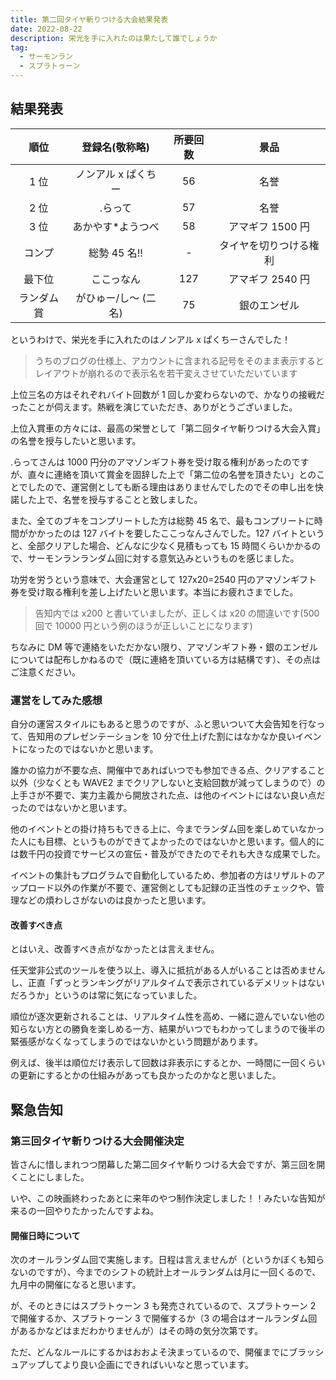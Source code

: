 ```yaml
---
title: 第二回タイヤ斬りつける大会結果発表
date: 2022-08-22
description: 栄光を手に入れたのは果たして誰でしょうか
tag:
  - サーモンラン
  - スプラトゥーン
---
```


## 結果発表

|    順位    |    登録名(敬称略)    | 所要回数 |          景品          |
| :--------: | :------------------: | :------: | :--------------------: |
|    1 位    | ノンアル x ぱくちー  |    56    |          名誉          |
|    2 位    |       .らって        |    57    |          名誉          |
|    3 位    |  あかやす\*ようつべ  |    58    |    アマギフ 1500 円    |
|   コンプ   |     総勢 45 名!!     |    -     | タイヤを切りつける権利 |
|   最下位   |      ここっなん      |   127    |    アマギフ 2540 円    |
| ランダム賞 | がひゅー/し〜 (二名) |    75    |      銀のエンゼル      |

というわけで、栄光を手に入れたのはノンアル x ぱくちーさんでした！

> うちのブログの仕様上、アカウントに含まれる記号をそのまま表示するとレイアウトが崩れるので表示名を若干変えさせていただいています

上位三名の方はそれぞれバイト回数が 1 回しか変わらないので、かなりの接戦だったことが伺えます。熱戦を演じていただき、ありがとうございました。

上位入賞車の方々には、最高の栄誉として「第二回タイヤ斬りつける大会入賞」の名誉を授与したいと思います。

.らってさんは 1000 円分のアマゾンギフト券を受け取る権利があったのですが、直々に連絡を頂いて賞金を固辞した上で「第二位の名誉を頂きたい」とのことでしたので、運営側としても断る理由はありませんでしたのでその申し出を快諾した上で、名誉を授与することと致しました。

また、全てのブキをコンプリートした方は総勢 45 名で、最もコンプリートに時間がかかったのは 127 バイトを要したここっなんさんでした。127 バイトというと、全部クリアした場合、どんなに少なく見積もっても 15 時間くらいかかるので、サーモンランランダム回に対する意気込みというものを感じました。

功労を労うという意味で、大会運営として 127x20=2540 円のアマゾンギフト券を受け取る権利を差し上げたいと思います。本当にお疲れさまでした。

> 告知内では x200 と書いていましたが、正しくは x20 の間違いです(500 回で 10000 円という例のほうが正しいことになります)

ちなみに DM 等で連絡をいただかない限り、アマゾンギフト券・銀のエンゼルについては配布しかねるので（既に連絡を頂いている方は結構です）、その点はご注意ください。

### 運営をしてみた感想

自分の運営スタイルにもあると思うのですが、ふと思いついて大会告知を行なって、告知用のプレゼンテーションを 10 分で仕上げた割にはなかなか良いイベントになったのではないかと思います。

誰かの協力が不要な点、開催中であればいつでも参加できる点、クリアすること以外（少なくとも WAVE2 までクリアしないと支給回数が減ってしまうので）の上手さが不要で、実力主義から開放された点、は他のイベントにはない良い点だったのではないかと思います。

他のイベントとの掛け持ちもできる上に、今までランダム回を楽しめていなかった人にも目標、というものができてよかったのではないかと思います。個人的には数千円の投資でサービスの宣伝・普及ができたのでそれも大きな成果でした。

イベントの集計もプログラムで自動化しているため、参加者の方はリザルトのアップロード以外の作業が不要で、運営側としても記録の正当性のチェックや、管理などの煩わしさがないのは良かったと思います。

#### 改善すべき点

とはいえ、改善すべき点がなかったとは言えません。

任天堂非公式のツールを使う以上、導入に抵抗がある人がいることは否めませんし、正直「ずっとランキングがリアルタイムで表示されているデメリットはないだろうか」というのは常に気になっていました。

順位が逐次更新されることは、リアルタイム性を高め、一緒に遊んでいない他の知らない方との勝負を楽しめる一方、結果がいつでもわかってしまうので後半の緊張感がなくなってしまうのではないかという問題があります。

例えば、後半は順位だけ表示して回数は非表示にするとか、一時間に一回くらいの更新にするとかの仕組みがあっても良かったのかなと思いました。

## 緊急告知

### 第三回タイヤ斬りつける大会開催決定

皆さんに惜しまれつつ閉幕した第二回タイヤ斬りつける大会ですが、第三回を開くことにしました。

いや、この映画終わったあとに来年のやつ制作決定しました！！みたいな告知が来るの一回やりたかったんですよね。

#### 開催日時について

次のオールランダム回で実施します。日程は言えませんが（というかぼくも知らないのですが）、今までのシフトの統計上オールランダムは月に一回くるので、九月中の開催になると思います。

が、そのときにはスプラトゥーン 3 も発売されているので、スプラトゥーン 2 で開催するか、スプラトゥーン 3 で開催するか（3 の場合はオールランダム回があるかなどはまだわかりませんが）はその時の気分次第です。

ただ、どんなルールにするかはおおよそ決まっているので、開催までにブラッシュアップしてより良い企画にできればいいなと思っています。
